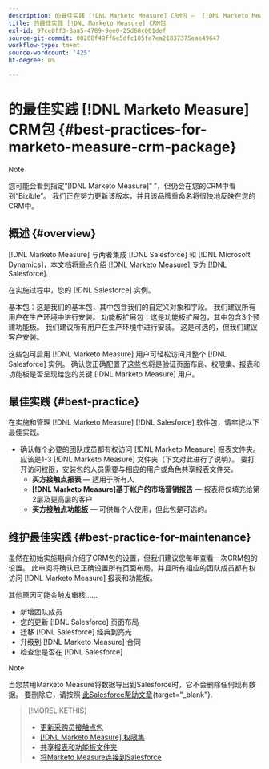 ```yaml
---
description: 的最佳实践 [!DNL Marketo Measure] CRM包 —  [!DNL Marketo Measure]  — 产品文档
title: 的最佳实践 [!DNL Marketo Measure] CRM包
exl-id: 97ce0ff3-8aa5-4789-9ee0-25d68c001def
source-git-commit: 00268f49ff6e5dfc105fa7ea21837375eae49647
workflow-type: tm+mt
source-wordcount: '425'
ht-degree: 0%

---
```


# 的最佳实践 [!DNL Marketo Measure] CRM包 {#best-practices-for-marketo-measure-crm-package}

>[!NOTE]
>
>您可能会看到指定“[!DNL Marketo Measure]“ ”，但仍会在您的CRM中看到“Bizible”。 我们正在努力更新该版本，并且该品牌重命名将很快地反映在您的CRM中。

## 概述 {#overview}

[!DNL Marketo Measure] 与两者集成 [!DNL Salesforce] 和 [!DNL Microsoft Dynamics]，本文档将重点介绍 [!DNL Marketo Measure] 专为 [!DNL Salesforce].

在实施过程中，您的 [!DNL Salesforce] 实例。

基本包：这是我们的基本包，其中包含我们的自定义对象和字段。 我们建议所有用户在生产环境中进行安装。
功能板扩展包：这是功能板扩展包，其中包含3个预建功能板。 我们建议所有用户在生产环境中进行安装。 这是可选的，但我们建议客户安装。

这些包可启用 [!DNL Marketo Measure] 用户可轻松访问其整个 [!DNL Salesforce] 实例。 确认您正确配置了这些包将是验证页面布局、权限集、报表和功能板是否呈现给您的关键 [!DNL Marketo Measure] 用户。

## 最佳实践 {#best-practice}

在实施和管理 [!DNL Marketo Measure] [!DNL Salesforce] 软件包，请牢记以下最佳实践。

* 确认每个必要的团队成员都有权访问 [!DNL Marketo Measure] 报表文件夹。 应该是1-3 [!DNL Marketo Measure] 文件夹（下文对此进行了说明）。 要打开访问权限，安装包的人员需要与相应的用户或角色共享报表文件夹。
   * **买方接触点报表**  — 适用于所有人
   * **[!DNL Marketo Measure]基于帐户的市场营销报告**  — 报表将仅填充给第2层及更高层的客户
   * **买方接触点功能板**  — 可供每个人使用，但此包是可选的。

## 维护最佳实践 {#best-practice-for-maintenance}

虽然在初始实施期间介绍了CRM包的设置，但我们建议您每年查看一次CRM包的设置。 此审阅将确认已正确设置所有页面布局，并且所有相应的团队成员都有权访问 [!DNL Marketo Measure] 报表和功能板。

其他原因可能会触发审核……

* 新增团队成员
* 您的更新 [!DNL Salesforce] 页面布局
* 迁移 [!DNL Salesforce] 经典到亮光
* 升级到 [!DNL Marketo Measure] 合同
* 检查您是否在 [!DNL Salesforce]

>[!NOTE]
>
>当您禁用Marketo Measure将数据导出到Salesforce时，它不会删除任何现有数据。 要删除它，请按照 [此Salesforce帮助文章](https://help.salesforce.com/s/articleView?id=sf.c360_a_delete_data_stream_records.htm&amp;type=5){target="_blank"}.

>[!MORELIKETHIS]
>
>* [更新采购员接触点包](/help/configuration-and-setup/marketo-measure-and-salesforce/marketo-measure-salesforce-package-installation-and-set-up.md)
>* [[!DNL Marketo Measure] 权限集](/help/configuration-and-setup/marketo-measure-and-salesforce/marketo-measure-permission-sets.md)
>* [共享报表和功能板文件夹](https://help.salesforce.com/articleView?id=analytics_share_folder.htm&amp;type=0)
>* [将Marketo Measure连接到Salesforce](/help/configuration-and-setup/marketo-measure-and-salesforce/connect-marketo-measure-to-salesforce.md)

